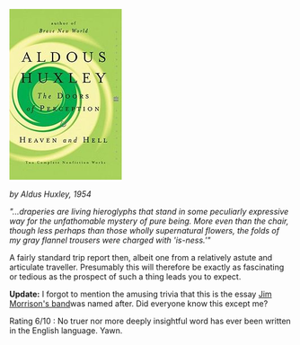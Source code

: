 <!--
.. title: The Doors of Perception
.. slug: the-doors-of-perception
.. date: 2008-11-28 11:45:00-06:00
.. tags: Books
.. category: Books
.. link: 
.. description: 
.. type: text
-->


![](/files/2008/11/doors-of-perception.jpg "doors-of-perception")

*by Aldus Huxley, 1954*

*"...draperies are living hieroglyphs that stand in some peculiarly
expressive way for the unfathomable mystery of pure being. More even
than the chair, though less perhaps than those wholly supernatural
flowers, the folds of my gray flannel trousers were charged with
'is-ness.'"*

A fairly standard trip report then, albeit one from a relatively astute
and articulate traveller. Presumably this will therefore be exactly as
fascinating or tedious as the prospect of such a thing leads you to
expect.

**Update:** I forgot to mention the amusing trivia that this is the
essay [Jim Morrison's band](http://en.wikipedia.org/wiki/The_doors)was
named after. Did everyone know this except me?

Rating 6/10 : No truer nor more deeply insightful word has ever been
written in the English language. Yawn.